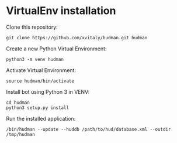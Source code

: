 # VirtualEnv installation

Clone this repository:
```
git clone https://github.com/xvitaly/hudman.git hudman
```

Create a new Python Virtual Environment:
```
python3 -m venv hudman
```

Activate Virtual Environment:
```
source hudman/bin/activate
```

Install bot using Python 3 in VENV:
```
cd hudman
python3 setup.py install
```

Run the installed application:
```
/bin/hudman --update --huddb /path/to/hud/database.xml --outdir /tmp/hudman
```
